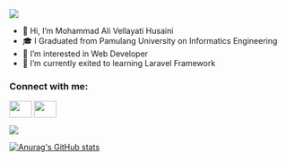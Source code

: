 <img src="https://i.imgur.com/E9EHO5l.gif" id="social">


- 👋 Hi, I’m Mohammad Ali Vellayati Husaini
- 🎓 I Graduated from Pamulang University on Informatics Engineering
- 👀 I’m interested in Web Developer
- 🌱 I’m currently exited to learning Laravel Framework
<h3 align="left">Connect with me:</h3>
<p align="left">
<a href="https://www.linkedin.com/in/mohammad-ali-vellayati-husaini-8b456a17b/" target="blank"><img align="center" src="https://cdn.jsdelivr.net/npm/simple-icons@3.0.1/icons/linkedin.svg" alt="" height="30" width="40" /></a>
<a href="https://www.instagram.com/alihusaini_/" target="blank"><img align="center" src="https://cdn.jsdelivr.net/npm/simple-icons@3.0.1/icons/instagram.svg" alt="" height="30" width="40" /></a>

</p>

![](https://komarev.com/ghpvc/?username=your-github-username&color=green)

[![Anurag's GitHub stats](https://github-readme-stats.vercel.app/api?username=husencoolwolf)](#social)

<!---
husencoolwolf/husencoolwolf is a ✨ special ✨ repository because its `README.md` (this file) appears on your GitHub profile.
You can click the Preview link to take a look at your changes.
--->
